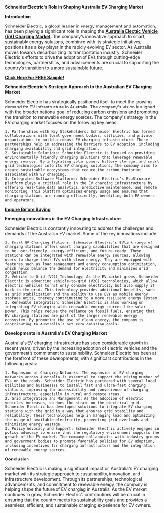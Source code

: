 **Schneider Electric's Role in Shaping Australia EV Charging Market**

**Introduction**

Schneider Electric, a global leader in energy management and automation, has been playing a significant role in shaping the **[Australia Electric Vehicle (EV) Charging Market](https://www.nextmsc.com/report/australia-electric-vehicle-ev-charging-market)**. The company's innovative approach to smart, sustainable energy solutions, combined with its strategic initiatives, positions it as a key player in the rapidly evolving EV sector. As Australia moves towards decarbonizing its transportation industry, Schneider Electric's efforts to drive the adoption of EVs through cutting-edge technologies, partnerships, and advancements are crucial to supporting the country’s transition to a more sustainable future.

**[Click Here For FREE Sample!](https://www.nextmsc.com/australia-electric-vehicle-ev-charging-market/request-sample)**

**Schneider Electric's Strategic Approach to the Australian EV Charging Market**

Schneider Electric has strategically positioned itself to meet the growing demand for EV infrastructure in Australia. The company's vision is aligned with the broader national goal of reducing carbon emissions and promoting the transition to renewable energy sources. The company's strategy in the EV charging market focuses on the following key areas:

    1. Partnerships with Key Stakeholders: Schneider Electric has formed collaborations with local government bodies, utilities, and private organizations to build a robust EV charging infrastructure. These partnerships help in addressing the barriers to EV adoption, including charging availability and grid integration.
    2. Sustainable Solutions: Schneider Electric is focused on providing environmentally friendly charging solutions that leverage renewable energy sources. By integrating solar power, battery storage, and smart grid technologies into its EV charging solutions, the company aims to create sustainable ecosystems that reduce the carbon footprint associated with EV charging.
    3. Integrated Software Platforms: Schneider Electric’s EcoStruxure platform plays a critical role in the EV charging infrastructure by offering real-time data analytics, predictive maintenance, and remote monitoring. This platform optimizes energy usage and ensures that charging stations are running efficiently, benefiting both EV owners and operators.
    
**[Inquire Before Buying](https://www.nextmsc.com/australia-electric-vehicle-ev-charging-market/inquire-before-buying)**

**Emerging Innovations in the EV Charging Infrastructure**

Schneider Electric is constantly innovating to address the challenges and demands of the Australian EV market. Some of the key innovations include:

    1. Smart EV Charging Stations: Schneider Electric’s EVlink range of charging stations offers smart charging capabilities that are designed to be user-friendly, energy-efficient, and future-ready. These stations can be integrated with renewable energy sources, allowing users to charge their EVs with clean energy. They are equipped with features such as load management and energy consumption optimization, which helps balance the demand for electricity and minimizes grid congestion.
    2. Vehicle-to-Grid (V2G) Technology: As the EV market grows, Schneider Electric is advancing vehicle-to-grid (V2G) technologies, which allow electric vehicles to not only consume electricity but also supply it back to the grid. This technology provides additional benefits, such as grid stabilization and the ability to use EVs as mobile energy storage units, thereby contributing to a more resilient energy system.
    3. Renewable Integration: Schneider Electric is also working on integrating EV charging with renewable energy sources like solar power. This helps reduce the reliance on fossil fuels, ensuring that EV charging stations are part of the larger renewable energy ecosystem. By promoting the use of clean energy, the company is contributing to Australia’s net-zero emission goals.
    
**Developments in Australia's EV Charging Market**

Australia's EV charging infrastructure has seen considerable growth in recent years, driven by the increasing adoption of electric vehicles and the government’s commitment to sustainability. Schneider Electric has been at the forefront of these developments, with significant contributions in the following areas:

    1. Expansion of Charging Networks: The expansion of EV charging networks across Australia is essential to support the rising number of EVs on the roads. Schneider Electric has partnered with several local utilities and businesses to install fast and ultra-fast charging stations, improving the accessibility and convenience of charging infrastructure, especially in rural and remote areas.
    2. Grid Integration and Management: As the adoption of electric vehicles increases, so does the strain on the electrical grid. Schneider Electric has developed solutions to integrate EV charging stations with the grid in a way that ensures grid stability and reliability. Their technologies help in managing load and optimizing the usage of available electricity, preventing grid overloads and minimizing energy wastage.
    3. Policy Advocacy and Support: Schneider Electric actively engages in policy advocacy to ensure that the regulatory environment supports the growth of the EV market. The company collaborates with industry groups and government bodies to promote favorable policies for EV adoption, including incentives for charging infrastructure and the integration of renewable energy sources.
    
**Conclusion**

Schneider Electric is making a significant impact on Australia's EV charging market with its strategic approach to sustainability, innovation, and infrastructure development. Through its partnerships, technological advancements, and commitment to renewable energy, the company is helping shape the future of EV charging in Australia. As the EV market continues to grow, Schneider Electric’s contributions will be crucial in ensuring that the country meets its sustainability goals and provides a seamless, efficient, and sustainable charging experience for EV owners.
